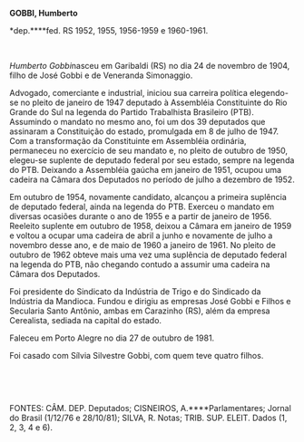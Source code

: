 **GOBBI, Humberto**

\*dep.****fed. RS 1952, 1955, 1956-1959 e 1960-1961.

 

*Humberto Gobbi*nasceu em Garibaldi (RS) no dia 24 de novembro de 1904,
filho de José Gobbi e de Veneranda Simonaggio.

Advogado, comerciante e industrial, iniciou sua carreira política
elegendo-se no pleito de janeiro de 1947 deputado à Assembléia
Constituinte do Rio Grande do Sul na legenda do Partido Trabalhista
Brasileiro (PTB). Assumindo o mandato no mesmo ano, foi um dos 39
deputados que assinaram a Constituição do estado, promulgada em 8 de
julho de 1947. Com a transformação da Constituinte em Assembléia
ordinária, permaneceu no exercício de seu mandato e, no pleito de
outubro de 1950, elegeu-se suplente de deputado federal por seu estado,
sempre na legenda do PTB. Deixando a Assembléia gaúcha em janeiro de
1951, ocupou uma cadeira na Câmara dos Deputados no período de julho a
dezembro de 1952.

Em outubro de 1954, novamente candidato, alcançou a primeira suplência
de deputado federal, ainda na legenda do PTB. Exerceu o mandato em
diversas ocasiões durante o ano de 1955 e a partir de janeiro de 1956.
Reeleito suplente em outubro de 1958, deixou a Câmara em janeiro de 1959
e voltou a ocupar uma cadeira de abril a junho e novamente de julho a
novembro desse ano, e de maio de 1960 a janeiro de 1961. No pleito de
outubro de 1962 obteve mais uma vez uma suplência de deputado federal na
legenda do PTB, não chegando contudo a assumir uma cadeira na Câmara dos
Deputados.

Foi presidente do Sindicato da Indústria de Trigo e do Sindicado da
Indústria da Mandioca. Fundou e dirigiu as empresas José Gobbi e Filhos
e Secularia Santo Antônio, ambas em Carazinho (RS), além da empresa
Cerealista, sediada na capital do estado.

Faleceu em Porto Alegre no dia 27 de outubro de 1981.

Foi casado com Sílvia Silvestre Gobbi, com quem teve quatro filhos.

 

 

FONTES: CÂM. DEP. Deputados; CISNEIROS, A.****Parlamentares; Jornal do
Brasil (1/12/76 e 28/10/81); SILVA, R. Notas; TRIB. SUP. ELEIT. Dados
(1, 2, 3, 4 e 6).

 
